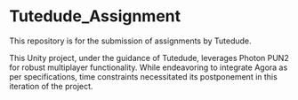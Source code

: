 # Tutedude_Assignment
This repository is for the submission of assignments by Tutedude.

This Unity project, under the guidance of Tutedude, leverages Photon PUN2 for robust multiplayer functionality. While endeavoring to integrate Agora as per specifications, time constraints necessitated its postponement in this iteration of the project.
